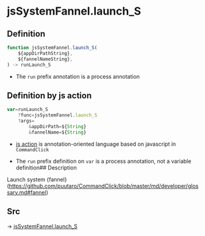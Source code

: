 # jsSystemFannel.launch_S

## Definition

```js.js
function jsSystemFannel.launch_S(
	${appDirPathString},
	${fannelNameString},
) -> runLaunch_S
```

- The `run` prefix annotation is a process annotation
## Definition by js action

```js.js
var=runLaunch_S
	?func=jsSystemFannel.launch_S
	?args=
		&appDirPath=${String}
		&fannelName=${String}
```

- [js action](#) is annotation-oriented language based on javascript in `CommandClick`

- The `run` prefix definition on `var` is a process annotation, not a variable definition## Description

Launch system {fannel}(https://github.com/puutaro/CommandClick/blob/master/md/developer/glossary.md#fannel)


## Src

-> [jsSystemFannel.launch_S](https://github.com/puutaro/CommandClick/blob/master/app/src/main/java/com/puutaro/commandclick/fragment_lib/terminal_fragment/js_interface/system/JsSystemFannel.kt#L11)


